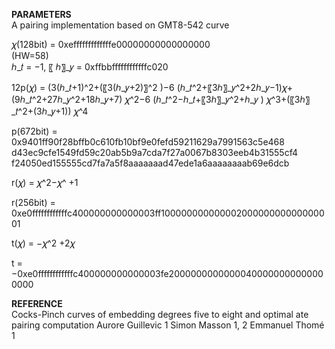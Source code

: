 **PARAMETERS**  
A pairing implementation based on GMT8-542 curve

𝜒(128bit) = 0xefffffffffffffe00000000000000000  
(HW=58)  
ℎ_𝑡 = −1, 〖 ℎ〗_𝑦 = 0xffbbffffffffffffc020  
  
12p(𝜒) = (3(ℎ_𝑡+1)^2+(〖3(ℎ_𝑦+2)〗^2 )−6 (ℎ_𝑡^2+〖3ℎ〗_𝑦^2+2ℎ_𝑦−1)𝜒+(9ℎ_𝑡^2+27ℎ_𝑦^2+18ℎ_𝑦+7) 𝜒^2−6 (ℎ_𝑡^2−ℎ_𝑡+〖3ℎ〗_𝑦^2+ℎ_𝑦 ) 𝜒^3+(〖3ℎ〗_𝑡^2+(3ℎ_𝑦+1)) 𝜒^4   
  
p(672bit) = 0x9401ff90f28bffb0c610fb10bf9e0fefd59211629a7991563c5e468 d43ec9cfe1549fd59c20ab5b9a7cda7f27a0067b8303eeb4b31555cf4 f24050ed155555cd7fa7a5f8aaaaaaad47ede1a6aaaaaaaab69e6dcb

r(𝜒) = 𝜒^2−𝜒^ +1
  
r(256bit) = 0xe0ffffffffffffc400000000000003ff10000000000000200000000000000001  

t(𝜒) = −𝜒^2 +2𝜒  
  
t = −0xe0ffffffffffffc400000000000003fe20000000000000400000000000000000

**REFERENCE**  
Cocks-Pinch curves of embedding degrees five to eight and optimal ate pairing computation
Aurore Guillevic 1 Simon Masson 1, 2 Emmanuel Thomé 1  